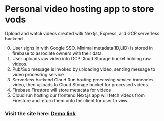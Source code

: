 # Personal video hosting app to store vods
Upload and watch videos created with Nextjs, Express, and GCP serverless backend.

0. User signs in with Google SSO. Minimal metadata(ID,UID) is stored in firebase to associate owners with their data.
1. User uploads raw video into GCP Cloud Storage bucket holding raw videos.
2. Pub/Sub message is invoked by uploading video, sending message to video processing service
3. Serverless backend Cloud Run hosting processing service trancodes video, then uploads to Cloud Storage bucket for processed videos.
4. Firebase Firestore will store metadata for videos
5. Cloud run hosting our frontend Next.js app will fetch videos from Firestore and return them onto the client for user to view.

### Visit the site here: [Demo link](https://yt-web-client-ertxgnbvwq-uc.a.run.app/)


